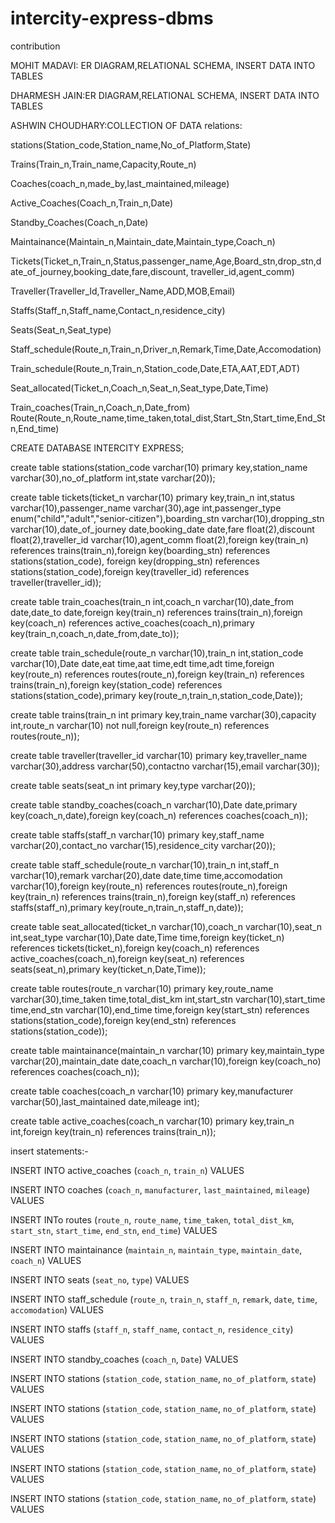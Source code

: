 # intercity-express-dbms
contribution

MOHIT MADAVI: ER DIAGRAM,RELATIONAL SCHEMA, INSERT DATA INTO TABLES


DHARMESH JAIN:ER DIAGRAM,RELATIONAL SCHEMA, INSERT DATA INTO TABLES


ASHWIN CHOUDHARY:COLLECTION OF DATA
relations:

stations(Station_code,Station_name,No_of_Platform,State)

Trains(Train_n,Train_name,Capacity,Route_n)

Coaches(coach_n,made_by,last_maintained,mileage)

Active_Coaches(Coach_n,Train_n,Date)

Standby_Coaches(Coach_n,Date)

Maintainance(Maintain_n,Maintain_date,Maintain_type,Coach_n)

Tickets(Ticket_n,Train_n,Status,passenger_name,Age,Board_stn,drop_stn,date_of_journey,booking_date,fare,discount, traveller_id,agent_comm)

Traveller(Traveller_Id,Traveller_Name,ADD,MOB,Email)

Staffs(Staff_n,Staff_name,Contact_n,residence_city)

Seats(Seat_n,Seat_type)

Staff_schedule(Route_n,Train_n,Driver_n,Remark,Time,Date,Accomodation)

Train_schedule(Route_n,Train_n,Station_code,Date,ETA,AAT,EDT,ADT)

Seat_allocated(Ticket_n,Coach_n,Seat_n,Seat_type,Date,Time)

Train_coaches(Train_n,Coach_n,Date_from)
Route(Route_n,Route_name,time_taken,total_dist,Start_Stn,Start_time,End_Stn,End_time)


CREATE DATABASE INTERCITY EXPRESS;

create table stations(station_code varchar(10) primary key,station_name varchar(30),no_of_platform int,state varchar(20));


create table tickets(ticket_n varchar(10) primary key,train_n int,status varchar(10),passenger_name varchar(30),age int,passenger_type enum("child","adult","senior-citizen"),boarding_stn varchar(10),dropping_stn varchar(10),date_of_journey date,booking_date date,fare float(2),discount float(2),traveller_id varchar(10),agent_comm float(2),foreign key(train_n) references trains(train_n),foreign key(boarding_stn) references stations(station_code), foreign key(dropping_stn) references stations(station_code),foreign key(traveller_id) references traveller(traveller_id));


create table train_coaches(train_n int,coach_n varchar(10),date_from date,date_to date,foreign key(train_n) references trains(train_n),foreign key(coach_n) references active_coaches(coach_n),primary key(train_n,coach_n,date_from,date_to));


create table train_schedule(route_n varchar(10),train_n int,station_code varchar(10),Date date,eat time,aat time,edt time,adt time,foreign key(route_n) references routes(route_n),foreign key(train_n) references trains(train_n),foreign key(station_code) references stations(station_code),primary key(route_n,train_n,station_code,Date));



create table trains(train_n int primary key,train_name varchar(30),capacity int,route_n varchar(10) not null,foreign key(route_n) references routes(route_n));


create table traveller(traveller_id varchar(10) primary key,traveller_name varchar(30),address varchar(50),contactno varchar(15),email varchar(30));


create table seats(seat_n int primary key,type varchar(20));

create table standby_coaches(coach_n varchar(10),Date date,primary key(coach_n,date),foreign key(coach_n) references coaches(coach_n));



create table staffs(staff_n varchar(10) primary key,staff_name varchar(20),contact_no varchar(15),residence_city varchar(20));

create table staff_schedule(route_n varchar(10),train_n int,staff_n varchar(10),remark varchar(20),date date,time time,accomodation varchar(10),foreign key(route_n) references routes(route_n),foreign key(train_n) references trains(train_n),foreign key(staff_n) references staffs(staff_n),primary key(route_n,train_n,staff_n,date));



create table seat_allocated(ticket_n varchar(10),coach_n varchar(10),seat_n int,seat_type varchar(10),Date date,Time time,foreign key(ticket_n) references tickets(ticket_n),foreign key(coach_n) references active_coaches(coach_n),foreign key(seat_n) references seats(seat_n),primary key(ticket_n,Date,Time));



create table routes(route_n varchar(10) primary key,route_name varchar(30),time_taken time,total_dist_km int,start_stn varchar(10),start_time time,end_stn varchar(10),end_time time,foreign key(start_stn) references stations(station_code),foreign key(end_stn) references stations(station_code));

create table maintainance(maintain_n varchar(10) primary key,maintain_type varchar(20),maintain_date date,coach_n varchar(10),foreign key(coach_no) references coaches(coach_n));

create table coaches(coach_n varchar(10) primary key,manufacturer varchar(50),last_maintained date,mileage int);


create table active_coaches(coach_n varchar(10) primary key,train_n int,foreign key(train_n) references trains(train_n));


insert statements:-

INSERT INTO active_coaches
(`coach_n`,
`train_n`)
VALUES

INSERT INTO coaches
(`coach_n`,
`manufacturer`,
`last_maintained`,
`mileage`) VALUES


INSERT INTo routes
(`route_n`,
`route_name`,
`time_taken`,
`total_dist_km`,
`start_stn`,
`start_time`,
`end_stn`,
`end_time`)
VALUES

INSERT INTO maintainance
(`maintain_n`,
`maintain_type`,
`maintain_date`,
`coach_n`)
VALUES


INSERT INTO seats
(`seat_no`,
`type`)
VALUES


INSERT INTO staff_schedule
(`route_n`,
`train_n`,
`staff_n`,
`remark`,
`date`,
`time`,
`accomodation`)
VALUES



INSERT INTO staffs
(`staff_n`,
`staff_name`,
`contact_n`,
`residence_city`)
VALUES



INSERT INTO standby_coaches
(`coach_n`,
`Date`)
VALUES



INSERT INTO stations
(`station_code`,
`station_name`,
`no_of_platform`,
`state`)
VALUES



INSERT INTO stations
(`station_code`,
`station_name`,
`no_of_platform`,
`state`)
VALUES



INSERT INTO stations
(`station_code`,
`station_name`,
`no_of_platform`,
`state`)
VALUES


INSERT INTO stations
(`station_code`,
`station_name`,
`no_of_platform`,
`state`)
VALUES


INSERT INTO stations
(`station_code`,
`station_name`,
`no_of_platform`,
`state`)
VALUES


